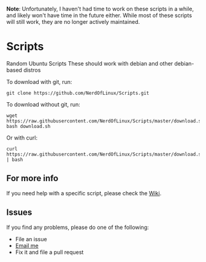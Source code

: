 **Note**: Unfortunately, I haven't had time to work on these scripts in a while, and likely won't have time in the future either. While most of these scripts will still work, they are no longer actively maintained.

# Scripts
Random Ubuntu Scripts
These should work with debian and other debian-based distros

To download with git, run: 
```shell
git clone https://github.com/NerdOfLinux/Scripts.git
```

To download without git, run: 
```shell
wget https://raw.githubusercontent.com/NerdOfLinux/Scripts/master/download.sh; bash download.sh
```

Or with curl:
```shell
curl https://raw.githubusercontent.com/NerdOfLinux/Scripts/master/download.sh | bash
```

## For more info
If you need help with a specific script, please check the [Wiki](https://github.com/NerdOfLinux/Scripts/wiki).

## Issues
If you find any problems, please do one of the following:

* File an issue
* [Email me](mailto:github@nerdoflinux.com)
* Fix it and file a pull request
